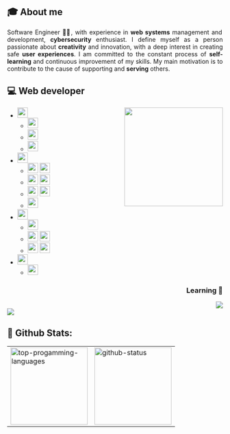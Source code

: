 ## 🎓 About me

<div align="justify">
Software Engineer 👨‍🎓, with experience in <b>web systems</b> management and development, <b>cybersecurity</b> enthusiast. I define myself as a person passionate about <b>creativity</b> and innovation, with a deep interest in creating safe <b>user experiences</b>. I am committed to the constant process of <b>self-learning</b> and continuous improvement of my skills. My main motivation is to contribute to the cause of supporting and <b>serving</b> others.
</div>

## 💻 Web developer

<img align='right' src="https://i.pinimg.com/originals/e4/26/70/e426702edf874b181aced1e2fa5c6cde.gif" width="230">
<div align="left">

- **<img src='https://img.shields.io/static/v1?style=for-the-badge&message=Programming %20Languages&color=4B4B4B&logo=Code&logoColor=FFFFFF&label=' height="24">**
  - <span> <img src="https://img.shields.io/badge/JavaScript-F7DF1E?style=for-the-badge&logo=javascript&logoColor=black" height="24"> </span>
  - <span> <img src="https://img.shields.io/badge/typescript-%23007ACC.svg?style=for-the-badge&logo=typescript&logoColor=white" height="24"></span>
  - <span> <img src="https://img.shields.io/badge/PHP-777BB4?style=for-the-badge&logo=php&logoColor=white" height="24"> </span>
- **<img src='https://img.shields.io/static/v1?style=for-the-badge&message=Frontend %20Development&color=4B4B4B&logo=Code&logoColor=FFFFFF&label=' height="24">**
  - <span> <img src="https://img.shields.io/badge/HTML5-E34F26?style=for-the-badge&logo=html5&logoColor=white" height="24">
    <img src="https://img.shields.io/badge/CSS3-1572B6?style=for-the-badge&logo=css3&logoColor=white" height="24"> </span>
  - <span> <img src="https://img.shields.io/badge/Bootstrap-563D7C?style=for-the-badge&logo=bootstrap&logoColor=white" height="24">
    <img src="https://img.shields.io/badge/Tailwind_CSS-38B2AC?style=for-the-badge&logo=tailwind-css&logoColor=white" height="24"> </span>
  - <span> <img src="https://img.shields.io/badge/React-20232A?style=for-the-badge&logo=react&logoColor=61DAFB"  height="24">
    <img src="https://img.shields.io/badge/Redux-593D88?style=for-the-badge&logo=redux&logoColor=white"  height="24"> </span>
  - <span> <img src="https://img.shields.io/badge/angular-%23DD0031.svg?style=for-the-badge&logo=angular&logoColor=white" height="24"> </span>
- **<img src='https://img.shields.io/static/v1?style=for-the-badge&message=Backend %20Development&color=4B4B4B&logo=Code&logoColor=FFFFFF&label=' height="24">**
  - <span> <img src="https://img.shields.io/badge/Node.js-43853D?style=for-the-badge&logo=node.js&logoColor=white" height="24"> </span >
  - <span> <img src="https://img.shields.io/badge/Laravel-FF2D20?style=for-the-badge&logo=laravel&logoColor=white" height="24">
    <img src="https://img.shields.io/badge/Express%20js-000000?style=for-the-badge&logo=express&logoColor=white" height="24"> </span>
  - <span> <img src="https://img.shields.io/badge/MySQL-00000F?style=for-the-badge&logo=mysql&logoColor=white" height="24">
    <img src="https://img.shields.io/badge/MongoDB-4EA94B?style=for-the-badge&logo=mongodb&logoColor=white" height="24"> </span>
- **<img src='https://img.shields.io/static/v1?style=for-the-badge&message=CMS&color=4B4B4B&logo=Code&logoColor=FFFFFF&label=' height="24">**
  - <span> <img src="https://img.shields.io/badge/Wordpress-21759B?style=for-the-badge&logo=wordpress&logoColor=white"  height="24"> </span>

</div>

<div align="right">
  
###  Learning 🌱

<img src="https://img.shields.io/badge/next%20js-000000?style=for-the-badge&logo=nextdotjs&logoColor=white"> 

</div>

<a  href="https://jefferson-panchi.vercel.app/" target="_blank">
<img src='https://img.shields.io/static/v1?style=for-the-badge&message=🔗&color=4285F4&logo=Files&logoColor=FFFFFF&label=Portfolio Web developer'>
</a>

## 🏁 Github Stats:

<table border="0" cellpadding="0" cellspacing="0" >
  <tbody>
    <tr>
      <td><img  height="180em" src="https://github-readme-stats-7yhlrmemk-1chooo.vercel.app/api?username=jfpanchi&theme=nord&count_private=true&hide_border=true&line_height=20" alt="top-progamming-languages" /></td>
      <td><img  height="180em" src="https://github-readme-stats-7yhlrmemk-1chooo.vercel.app/api/top-langs/?username=jfpanchi&hide=jupyter%20notebook,html&layout=compact&theme=nord&count_private=true&hide_border=true" alt="github-status" /></td>
    </tr>
  </tbody>
</table>
